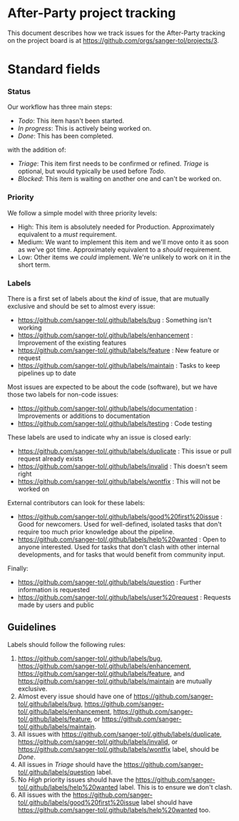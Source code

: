 # After-Party project tracking

This document describes how we track issues for the After-Party tracking on the project board is at <https://github.com/orgs/sanger-tol/projects/3>.

# Standard fields

### Status

Our workflow has three main steps:

- _Todo_: This item hasn't been started.
- _In progress_: This is actively being worked on.
- _Done_: This has been completed.

with the addition of:

- _Triage_: This item first needs to be confirmed or refined. _Triage_ is optional, but would typically be used before _Todo_.
- _Blocked_: This item is waiting on another one and can't be worked on.

### Priority

We follow a simple model with three priority levels:

- High: This item is absolutely needed for Production. Approximately equivalent to a _must_ requirement.
- Medium: We want to implement this item and we'll move onto it as soon as we've got time. Approximately equivalent to a _should_ requirement.
- Low: Other items we _could_ implement. We're unlikely to work on it in the short term.

### Labels

There is a first set of labels about the _kind_ of issue, that are mutually exclusive and should be set to almost every issue:

- https://github.com/sanger-tol/.github/labels/bug : Something isn't working
- https://github.com/sanger-tol/.github/labels/enhancement : Improvement of the existing features
- https://github.com/sanger-tol/.github/labels/feature : New feature or request
- https://github.com/sanger-tol/.github/labels/maintain : Tasks to keep pipelines up to date

Most issues are expected to be about the code (software), but we have those two labels for non-code issues:

- https://github.com/sanger-tol/.github/labels/documentation : Improvements or additions to documentation
- https://github.com/sanger-tol/.github/labels/testing : Code testing

These labels are used to indicate why an issue is closed early:

- https://github.com/sanger-tol/.github/labels/duplicate : This issue or pull request already exists
- https://github.com/sanger-tol/.github/labels/invalid : This doesn't seem right
- https://github.com/sanger-tol/.github/labels/wontfix : This will not be worked on

External contributors can look for these labels:

- https://github.com/sanger-tol/.github/labels/good%20first%20issue : Good for newcomers. Used for well-defined, isolated tasks that don't require too much prior knowledge about the pipeline.
- https://github.com/sanger-tol/.github/labels/help%20wanted : Open to anyone interested. Used for tasks that don't clash with other internal developments, and for tasks that would benefit from community input.

Finally:

- https://github.com/sanger-tol/.github/labels/question : Further information is requested
- https://github.com/sanger-tol/.github/labels/user%20request : Requests made by users and public

## Guidelines

Labels should follow the following rules:

1. https://github.com/sanger-tol/.github/labels/bug, https://github.com/sanger-tol/.github/labels/enhancement, https://github.com/sanger-tol/.github/labels/feature, and https://github.com/sanger-tol/.github/labels/maintain are mutually exclusive.
2. Almost every issue should have one of https://github.com/sanger-tol/.github/labels/bug, https://github.com/sanger-tol/.github/labels/enhancement, https://github.com/sanger-tol/.github/labels/feature, or https://github.com/sanger-tol/.github/labels/maintain.
3. All issues with https://github.com/sanger-tol/.github/labels/duplicate, https://github.com/sanger-tol/.github/labels/invalid, or https://github.com/sanger-tol/.github/labels/wontfix label, should be _Done_.
4. All issues in _Triage_ should have the https://github.com/sanger-tol/.github/labels/question label.
5. No _High_ priority issues should have the https://github.com/sanger-tol/.github/labels/help%20wanted label. This is to ensure we don't clash.
6. All issues with the https://github.com/sanger-tol/.github/labels/good%20first%20issue label should have https://github.com/sanger-tol/.github/labels/help%20wanted too.
